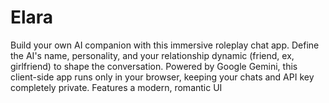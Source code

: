 # Elara
Build your own AI companion with this immersive roleplay chat app. Define the AI's name, personality, and your relationship dynamic (friend, ex, girlfriend) to shape the conversation. Powered by Google Gemini, this client-side app runs only in your browser, keeping your chats and API key completely private. Features a modern, romantic UI 
